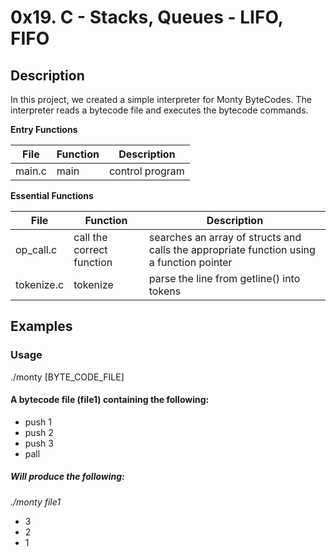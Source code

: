 # 0x19. C - Stacks, Queues - LIFO, FIFO

## Description

In this project, we created a simple interpreter for Monty ByteCodes. The interpreter reads a bytecode file and executes the bytecode commands.

**Entry Functions**

| File   | Function | Description     |
| ------ | -------- | --------------- |
| main.c | main     | control program |

**Essential Functions**

| File       | Function                  | Description                                                                              |
| ---------- | ------------------------- | ---------------------------------------------------------------------------------------- |
| op_call.c  | call the correct function | searches an array of structs and calls the appropriate function using a function pointer |
| tokenize.c | tokenize                  | parse the line from getline() into tokens                                                |

## Examples

### Usage

./monty [BYTE_CODE_FILE]

#### A bytecode file (file1) containing the following:

- push 1
- push 2
- push 3
- pall

##### Will produce the following:

_./monty file1_

- 3
- 2
- 1

